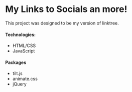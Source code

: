 # My Links to Socials an more!

This project was designed to be my version of linktree.

#### Technologies:
- HTML/CSS
- JavaScript

#### Packages
- tilt.js
- animate.css
- jQuery